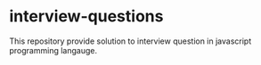 # interview-questions
 This repository provide solution to interview question in javascript programming langauge.
